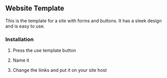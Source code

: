 ## Website Template

This is the template for a site with forms and buttons. It has a sleek design and is easy to use.

### Installation

1. Press the use template button

2. Name it

3. Change the liinks and put it on your site host
